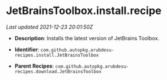 # JetBrainsToolbox.install.recipe

_Last updated 2021-12-23 20:01:50Z_

- **Description**: Installs the latest version of JetBrains Toolbox.

- **Identifier**: `com.github.autopkg.arubdesu-recipes.install.JetBrainsToolbox`

- **Parent Recipes**: `com.github.autopkg.arubdesu-recipes.download.JetBrainsToolbox`
